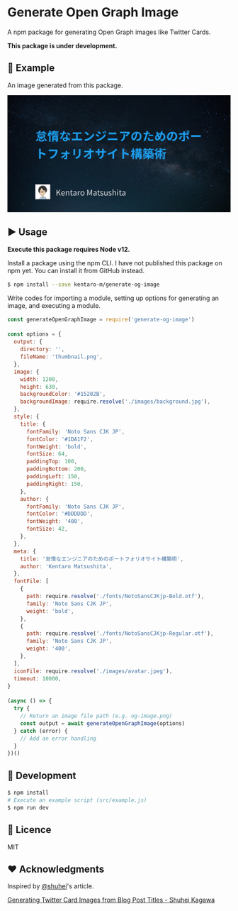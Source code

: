 # Generate Open Graph Image
A npm package for generating Open Graph images like Twitter Cards.

**This package is under development.**

## :art: Example
An image generated from this package.

![An Open Graph image](./thumbnail.png)

## :arrow_forward: Usage
**Execute this package requires Node v12.**

Install a package using the npm CLI. I have not published this package on npm yet. You can install it from GitHub instead.

```bash
$ npm install --save kentaro-m/generate-og-image
```

Write codes for importing a module, setting up options for generating an image, and executing a module.

```js
const generateOpenGraphImage = require('generate-og-image')

const options = {
  output: {
    directory: '',
    fileName: 'thumbnail.png',
  },
  image: {
    width: 1200,
    height: 630,
    backgroundColor: '#15202B',
    backgroundImage: require.resolve('./images/background.jpg'),
  },
  style: {
    title: {
      fontFamily: 'Noto Sans CJK JP',
      fontColor: '#1DA1F2',
      fontWeight: 'bold',
      fontSize: 64,
      paddingTop: 100,
      paddingBottom: 200,
      paddingLeft: 150,
      paddingRight: 150,
    },
    author: {
      fontFamily: 'Noto Sans CJK JP',
      fontColor: '#DDDDDD',
      fontWeight: '400',
      fontSize: 42,
    },
  },
  meta: {
    title: '怠惰なエンジニアのためのポートフォリオサイト構築術',
    author: 'Kentaro Matsushita',
  },
  fontFile: [
    {
      path: require.resolve('./fonts/NotoSansCJKjp-Bold.otf'),
      family: 'Noto Sans CJK JP',
      weight: 'bold',
    },
    {
      path: require.resolve('./fonts/NotoSansCJKjp-Regular.otf'),
      family: 'Noto Sans CJK JP',
      weight: '400',
    },
  ],
  iconFile: require.resolve('./images/avatar.jpeg'),
  timeout: 10000,
}

(async () => {
  try {
    // Return an image file path (e.g. og-image.png)
    const output = await generateOpenGraphImage(options)
  } catch (error) {
    // Add an error handling
  }
})()
```

## :construction_worker: Development
```bash
$ npm install
# Execute an example script (src/example.js)
$ npm run dev
```

## :memo: Licence
MIT

## :heart: Acknowledgments
Inspired by [@shuhei](https://github.com/shuhei)'s article.

[Generating Twitter Card Images from Blog Post Titles - Shuhei Kagawa](https://shuheikagawa.com/blog/2019/10/13/generating-twitter-card-images/)